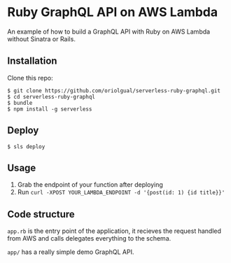 # Ruby GraphQL API on AWS Lambda

An example of how to build a GraphQL API with Ruby on AWS Lambda without Sinatra or Rails.

## Installation

Clone this repo:

    $ git clone https://github.com/oriolgual/serverless-ruby-graphql.git
    $ cd serverless-ruby-graphql
    $ bundle
    $ npm install -g serverless

## Deploy

    $ sls deploy

## Usage

1. Grab the endpoint of your function after deploying
2. Run `curl -XPOST YOUR_LAMBDA_ENDPOINT -d '{post(id: 1) {id title}}'`


## Code structure

`app.rb` is the entry point of the application, it recieves the request handled from AWS and calls delegates everything to the schema.

`app/` has a really simple demo GraphQL API.
